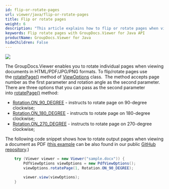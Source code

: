 ```yaml
---
id: flip-or-rotate-pages
url: viewer/java/flip-or-rotate-pages
title: Flip or rotate pages
weight: 6
description: "This article explains how to flip or rotate pages when viewing documents with GroupDocs.Viewer within your Java applications."
keywords: Flip rotate pages with GroupDocs.Viewer for Java API
productName: GroupDocs.Viewer for Java
hideChildren: False
---
```

![](viewer/java/images/flip-or-rotate-pages.png)

The GroupDocs.Viewer enables you to rotate individual pages when viewing documents in HTML/PDF/JPG/PNG formats. To flip/rotate pages use the [rotatePage()](https://apireference.groupdocs.com/viewer/java/com.groupdocs.viewer.options/ViewOptions#rotatePage(int,%20int)) method of [ViewOptions](https://apireference.groupdocs.com/viewer/java/com.groupdocs.viewer.options/ViewOptions) class.  The method accepts page number as the first parameter and rotation angle as the second parameter. There are three options that you can pass as the second parameter into [rotatePage()](https://apireference.groupdocs.com/viewer/java/com.groupdocs.viewer.options/ViewOptions#rotatePage(int,%20int)) method:

* [Rotation.ON_90_DEGREE](https://apireference.groupdocs.com/viewer/java/com.groupdocs.viewer.options/Rotation#ON_90_DEGREE) - instructs to rotate page on 90-degree clockwise;
* [Rotation.ON_180_DEGREE](https://apireference.groupdocs.com/viewer/java/com.groupdocs.viewer.options/Rotation#ON_180_DEGREE) - instructs to rotate page on 180-degree clockwise;
* [Rotation.ON_270_DEGREE](https://apireference.groupdocs.com/viewer/java/com.groupdocs.viewer.options/Rotation#ON_270_DEGREE) - instructs to rotate page on 270-degree clockwise;

The following code snippet shows how to rotate output pages when viewing a document as PDF ([this example](https://github.com/groupdocs-viewer/GroupDocs.Viewer-for-Java/blob/master/Examples/src/main/java/com/groupdocs/viewer/examples/advanced_usage/rendering/common_rendering_options/RotatePages.java) can be also found in our public [GitHub repository](https://github.com/groupdocs-viewer/GroupDocs.Viewer-for-Java).)

```java
    try (Viewer viewer = new Viewer("sample.docx")) {
        PdfViewOptions viewOptions = new PdfViewOptions();
        viewOptions.rotatePage(1, Rotation.ON_90_DEGREE);
    
        viewer.view(viewOptions);
    }
```
